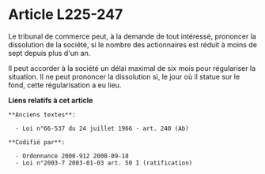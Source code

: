 # Article L225-247

Le tribunal de commerce peut, à la demande de tout intéressé, prononcer la dissolution de la société, si le nombre des
actionnaires est réduit à moins de sept depuis plus d'un an.

Il peut accorder à la société un délai maximal de six mois pour régulariser la situation. Il ne peut prononcer la dissolution
si, le jour où il statue sur le fond, cette régularisation a eu lieu.

**Liens relatifs à cet article**

	**Anciens textes**:

	  - Loi n°66-537 du 24 juillet 1966 - art. 240 (Ab)

	**Codifié par**:

	  - Ordonnance 2000-912 2000-09-18
	  - Loi n°2003-7 2003-01-03 art. 50 I (ratification)
